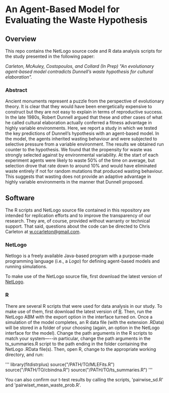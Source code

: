 # An Agent-Based Model for Evaluating the Waste Hypothesis
## Overview
This repo contains the NetLogo source code and R data analysis scripts for the study presented in the following paper:

*Carleton, McAuley, Costopoulos, and Collard (In Prep) "An evolutionary agent-based model contradicts Dunnell’s waste hypothesis for cultural elaboration".*

### Abstract
Ancient monuments represent a puzzle from the perspective of evolutionary theory. It is clear that they would have been energetically expensive to construct but they are not easy to explain in terms of reproductive success. In the late 1980s, Robert Dunnell argued that these and other cases of what he called cultural elaboration actually conferred a fitness advantage in highly variable environments. Here, we report a study in which we tested the key predictions of Dunnell’s hypothesis with an agent-based model. In the model, the agents inherited wasting behaviour and were subjected to selective pressure from a variable environment. The results we obtained run counter to the hypothesis. We found that the propensity for waste was strongly selected against by environmental variability. At the start of each experiment agents were likely to waste 50% of the time on average, but selection drove that rate down to around 10% and would have eliminated waste entirely if not for random mutations that produced wasting behaviour. This suggests that wasting does not provide an adaptive advantage in highly variable environments in the manner that Dunnell proposed.

## Software
The R scripts and NetLogo source file contained in this repository are intended for replication efforts and to improve the transparency of our research. They are, of course, provided without warranty or technical support. That said, questions about the code can be directed to Chris Carleton at w.ccarleton@gmail.com.

### NetLogo
Netlogo is a freely available Java-based program with a purpose-made programming language (i.e., a *Logo*) for defining agent-based models and running simulations.

To make use of the NetLogo source file, first download the latest version of [NetLogo](https://ccl.northwestern.edu/netlogo/download.shtml).

### R
There are several R scripts that were used for data analysis in our study. To make use of them, first download the latest version of [R](https://www.r-project.org/). Then, run the NetLogo ABM with the export option in the interface turned on. Once a simulation of the model completes, an R data file (with the extension .RData) will be stored in a folder of your choosing (again, an option in the NetLogo interface for the model). Change the path arguments in the R scripts to match your system—--in particular, change the path arguments in the ts_summaries.R script to the path ending in the folder containing the NetLogo .RData file(s). Then, open R, change to the appropriate working directory, and run:

'''
library(fitdistrplus)
source("/PATH/TO/MLEFits.R")
source("/PATH/TO/cbindna.R")
source("/PATH/TO/ts_summaries.R")
'''

You can also confirm our t-test results by calling the scripts, 'pairwise_sd.R' and 'pairwiset_mean_waste_prob.R'.
